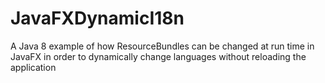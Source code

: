 # JavaFXDynamicI18n
A Java 8 example of how ResourceBundles can be changed at run time in JavaFX in order to dynamically change languages without reloading the application


